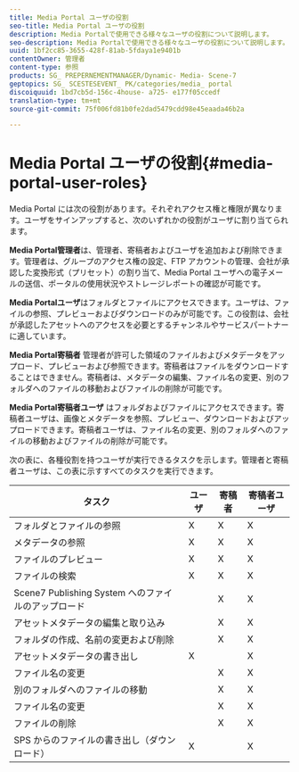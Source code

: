 ```yaml
---
title: Media Portal ユーザの役割
seo-title: Media Portal ユーザの役割
description: Media Portalで使用できる様々なユーザの役割について説明します。
seo-description: Media Portalで使用できる様々なユーザの役割について説明します。
uuid: 1bf2cc85-3655-428f-81ab-5fdaya1e9401b
contentOwner: 管理者
content-type: 参照
products: SG_ PREPERNEMENTMANAGER/Dynamic- Media- Scene-7
geptopics: SG_ SCESTESEVENT_ PK/categories/media_ portal
discoiquuid: 1bd7cb5d-156c-4house- a725- e177f05ccedf
translation-type: tm+mt
source-git-commit: 75f006fd81b0fe2dad5479cdd98e45eaada46b2a

---
```



# Media Portal ユーザの役割{#media-portal-user-roles}

Media Portal には次の役割があります。それぞれアクセス権と権限が異なります。ユーザをサインアップすると、次のいずれかの役割がユーザに割り当てられます。

**Media Portal管理者**&#x200B;は、管理者、寄稿者およびユーザを追加および削除できます。管理者は、グループのアクセス権の設定、FTP アカウントの管理、会社が承認した変換形式（プリセット）の割り当て、Media Portal ユーザへの電子メールの送信、ポータルの使用状況やストレージレポートの確認が可能です。

**Media Portalユーザ**&#x200B;はフォルダとファイルにアクセスできます。ユーザは、ファイルの参照、プレビューおよびダウンロードのみが可能です。この役割は、会社が承認したアセットへのアクセスを必要とするチャンネルやサービスパートナーに適しています。

**Media Portal寄稿者** 管理者が許可した領域のファイルおよびメタデータをアップロード、プレビューおよび参照できます。寄稿者はファイルをダウンロードすることはできません。寄稿者は、メタデータの編集、ファイル名の変更、別のフォルダへのファイルの移動およびファイルの削除が可能です。

**Media Portal寄稿者ユーザ** はフォルダおよびファイルにアクセスできます。寄稿者ユーザは、画像とメタデータを参照、プレビュー、ダウンロードおよびアップロードできます。寄稿者ユーザは、ファイル名の変更、別のフォルダへのファイルの移動およびファイルの削除が可能です。

次の表に、各種役割を持つユーザが実行できるタスクを示します。管理者と寄稿者ユーザは、この表に示すすべてのタスクを実行できます。

| タスク | ユーザ | 寄稿者 | 寄稿者ユーザ |
|--- |--- |--- |--- |
| フォルダとファイルの参照 | X | X | X |
| メタデータの参照 | X | X | X |
| ファイルのプレビュー | X | X | X |
| ファイルの検索 | X | X | X |
| Scene7 Publishing System へのファイルのアップロード |  | X | X |
| アセットメタデータの編集と取り込み |  | X | X |
| フォルダの作成、名前の変更および削除 |  | X | X |
| アセットメタデータの書き出し | X |  | X |
| ファイル名の変更 |  | X | X |
| 別のフォルダへのファイルの移動 |  | X | X |
| ファイル名の変更 |  | X | X |
| ファイルの削除 |  | X | X |
| SPS からのファイルの書き出し（ダウンロード） | X |  | X |